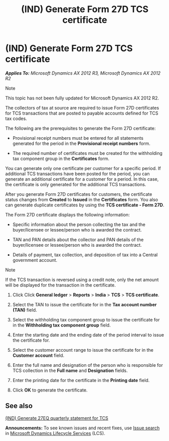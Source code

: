 ﻿---
title: (IND) Generate Form 27D TCS certificate
TOCTitle: (IND) Generate Form 27D TCS certificate
ms:assetid: 6ef35429-ddb1-4ad0-a05b-8249f0338293
ms:mtpsurl: https://technet.microsoft.com/en-us/library/JJ677921(v=AX.60)
ms:contentKeyID: 49385891
ms.date: 04/18/2014
mtps_version: v=AX.60
---

# (IND) Generate Form 27D TCS certificate 


_**Applies To:** Microsoft Dynamics AX 2012 R3, Microsoft Dynamics AX 2012 R2_


> [!NOTE]
> <P>This topic has not been fully updated for Microsoft Dynamics AX 2012 R2.</P>



The collectors of tax at source are required to issue Form 27D certificates for TCS transactions that are posted to payable accounts defined for TCS tax codes.

The following are the prerequisites to generate the Form 27D certificate:

  - Provisional receipt numbers must be entered for all statements generated for the period in the **Provisional receipt numbers** form.

  - The required number of certificates must be created for the withholding tax component group in the **Certificates** form.

You can generate only one certificate per customer for a specific period. If additional TCS transactions have been posted for the period, you can generate an additional certificate for a customer for a period. In this case, the certificate is only generated for the additional TCS transactions.

After you generate Form 27D certificates for customers, the certificate status changes from **Created** to **Issued** in the **Certificates** form. You also can generate duplicate certificates by using the **TCS certificate - Form 27D**.

The Form 27D certificate displays the following information:

  - Specific information about the person collecting the tax and the buyer/licensee or lessee/person who is awarded the contract.

  - TAN and PAN details about the collector and PAN details of the buyer/licensee or lessee/person who is awarded the contract.

  - Details of payment, tax collection, and deposition of tax into a Central government account.


> [!NOTE]
> <P>If the TCS transaction is reversed using a credit note, only the net amount will be displayed for the transaction in the certificate.</P>



1.  Click Click **General ledger** \> **Reports** \> **India** \> **TCS** \> **TCS certificate**.

2.  Select the TAN to issue the certificate for in the **Tax account number (TAN)** field.

3.  Select the withholding tax component group to issue the certificate for in the **Withholding tax component group** field.

4.  Enter the starting date and the ending date of the period interval to issue the certificate for.

5.  Select the customer account range to issue the certificate for in the **Customer account** field.

6.  Enter the full name and designation of the person who is responsible for TCS collection in the **Full name** and **Designation** fields.

7.  Enter the printing date for the certificate in the **Printing date** field.

8.  Click **OK** to generate the certificate.

## See also

[(IND) Generate 27EQ quarterly statement for TCS](ind-generate-27eq-quarterly-statement-for-tcs.md)

  
**Announcements:** To see known issues and recent fixes, use [Issue search](http://go.microsoft.com/fwlink/?linkid=389258) in [Microsoft Dynamics Lifecycle Services](http://go.microsoft.com/fwlink/?linkid=306505) (LCS).

